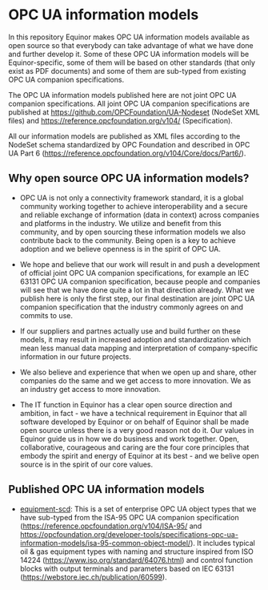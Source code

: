 # OPC UA information models

In this repository Equinor makes OPC UA information models available as open source so that everybody can take advantage of what we have done and further develop it. Some of these OPC UA information models will be Equinor-specific, some of them will be based on other standards (that only exist as PDF documents) and some of them are sub-typed from existing OPC UA companion specifications. 

The OPC UA information models published here are not joint OPC UA companion specifications. All joint OPC UA companion specifications are published at https://github.com/OPCFoundation/UA-Nodeset (NodeSet XML files) and https://reference.opcfoundation.org/v104/ (Specification).

All our information models are published as XML files according to the NodeSet schema standardized by OPC Foundation and described in OPC UA Part 6 (https://reference.opcfoundation.org/v104/Core/docs/Part6/). 

## Why open source OPC UA information models?

* OPC UA is not only a connectivity framework standard, it is a global community working together to achieve interoperability and a secure and reliable exchange of information (data in context) across companies and platforms in the industry. We utilize and benefit from this community, and by open sourcing these information models we also contribute back to the community. Being open is a key to achieve adoption and we believe openness is in the spirit of OPC UA.

* We hope and believe that our work will result in and push a development of official joint OPC UA companion specifications, for example an IEC 63131 OPC UA companion specification, because people and companies will see that we have done quite a lot in that direction already. What we publish here is only the first step, our final destination are joint OPC UA companion specification that the industry commonly agrees on and commits to use. 

* If our suppliers and partnes actually use and build further on these models, it may result in increased adoption and standardization which mean less manual data mapping and interpretation of company-specific information in our future projects.

* We also believe and experience that when we open up and share, other companies do the same and we get access to more innovation. We as an industry get access to more innovation.

* The IT function in Equinor has a clear open source direction and ambition, in fact - we have a technical requirement in Equinor that all software developed by Equinor or on behalf of Equinor shall be made open source unless there is a very good reason not do it. Our values in Equinor guide us in how we do business and work together. Open, collaborative, courageous and caring are the four core principles that embody the spirit and energy of Equinor at its best - and we belive open source is in the spirit of our core values. 

## Published OPC UA information models

* [equipment-scd](https://github.com/equinor/opc-ua-information-models/tree/master/equipment-scd): This is a set of enterprise OPC UA object types that we have sub-typed from the ISA-95 OPC UA companion specification (https://reference.opcfoundation.org/v104/ISA-95/ and https://opcfoundation.org/developer-tools/specifications-opc-ua-information-models/isa-95-common-object-model/). It includes typical oil & gas equipment types with naming and structure inspired from ISO 14224 (https://www.iso.org/standard/64076.html) and control function blocks with output terminals and parameters based on IEC 63131 (https://webstore.iec.ch/publication/60599). 
